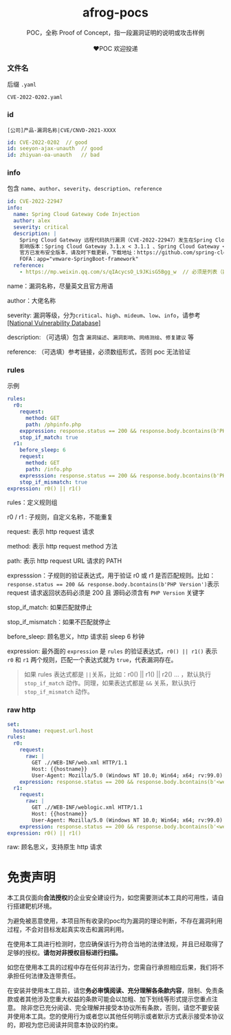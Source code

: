 <h1 align="center">afrog-pocs</h1>
<p align="center">POC，全称 Proof of Concept，指一段漏洞证明的说明或攻击样例<br/><br/>❤️POC 欢迎投递</p>

### 文件名

后缀 `.yaml`

```azure
CVE-2022-0202.yaml
```

### id

`[公司]产品-漏洞名称|CVE/CNVD-2021-XXXX`

```yaml
id: CVE-2022-0202  // good
id: seeyon-ajax-unauth  // good
id: zhiyuan-oa-unauth   // bad
```
### info

包含 `name`、`author`、`severity`、`description`、`reference`

```yaml
id: CVE-2022-22947
info:
  name: Spring Cloud Gateway Code Injection
  author: alex
  severity: critical
  description: |
    Spring Cloud Gateway 远程代码执行漏洞（CVE-2022-22947）发生在Spring Cloud Gateway...
    影响版本：Spring Cloud Gateway 3.1.x < 3.1.1 、Spring Cloud Gateway < 3.0.7
    官方已发布安全版本，请及时下载更新，下载地址：https://github.com/spring-cloud/spring-cloud-gateway
    FOFA：app="vmware-SpringBoot-framework"
  reference:
    - https://mp.weixin.qq.com/s/qIAcycsO_L9JKisG5Bgg_w	 // 必须是列表（数组）形式
```
name：漏洞名称，尽量英文且官方用语

author：大佬名称

severity: 漏洞等级，分为`critical`、`high`、`mideum`、`low`、`info`，请参考 [[National Vulnerability Database]](https://nvd.nist.gov/vuln/detail/cve-2020-11710)

description: （可选填）包含 `漏洞描述`、`漏洞影响`、`网络测绘`、`修复建议` 等

reference: （可选填）参考链接，必须数组形式，否则 poc 无法验证

### rules

示例

``` yaml
rules:
  r0:
    request:
      method: GET
      path: /phpinfo.php
    exppression: response.status == 200 && response.body.bcontains(b'PHP Version')
    stop_if_match: true
  r1:
    before_sleep: 6
    request:
      method: GET
      path: /info.php
    expresssion: response.status == 200 && response.body.bcontains(b'PHP Version')
    stop_if_mismatch: true
expression: r0() || r1()
```

rules：定义规则组

r0 / r1 :  子规则，自定义名称，不能重复

request:  表示 http request 请求

method:  表示 http request method 方法

path:  表示 http request URL 请求的 PATH

expresssion：子规则的验证表达式，用于验证 r0 或 r1 是否匹配规则。比如：`response.status == 200 && response.body.bcontains(b'PHP Version')`表示 request 请求返回状态码必须是 200 且 源码必须含有 `PHP Version` 关键字

stop_if_match: 如果匹配就停止

stop_if_mismatch：如果不匹配就停止

before_sleep: 顾名思义，http 请求前 sleep 6 秒钟

expression: 最外面的 `expression` 是 `rules` 的验证表达式，`r0() || r1()` 表示 `r0` 和 `r1` 两个规则，匹配一个表达式就为 `true`，代表漏洞存在。

> 如果 rules 表达式都是 `||`关系，比如：r0() || r1() || r2() ... ，默认执行 `stop_if_match` 动作。同理，如果表达式都是 `&&` 关系，默认执行 `stop_if_mismatch` 动作。

### raw http
```yaml
set:
  hostname: request.url.host
rules:
  r0:
    request:
      raw: |
        GET .//WEB-INF/web.xml HTTP/1.1
        Host: {{hostname}}
        User-Agent: Mozilla/5.0 (Windows NT 10.0; Win64; x64; rv:99.0) Gecko/20100101 Firefox/99.0
    expression: response.status == 200 && response.body.bcontains(b'<web-app') && response.body.bcontains(b'</web-app>') && (response.raw_header.bcontains(b'application/xml') || response.raw_header.bcontains(b'text/xml'))
  r1:
    request:
      raw: |
        GET .//WEB-INF/weblogic.xml HTTP/1.1
        Host: {{hostname}}
        User-Agent: Mozilla/5.0 (Windows NT 10.0; Win64; x64; rv:99.0) Gecko/20100101 Firefox/99.0
    expression: response.status == 200 && response.body.bcontains(b'<weblogic-web-app') && response.body.bcontains(b'</weblogic-web-app>') && (response.raw_header.bcontains(b'application/xml') || response.raw_header.bcontains(b'text/xml'))
expression: r0() || r1()
```
raw: 顾名思义，支持原生 http 请求
# 免责声明

本工具仅面向**合法授权**的企业安全建设行为，如您需要测试本工具的可用性，请自行搭建靶机环境。

为避免被恶意使用，本项目所有收录的poc均为漏洞的理论判断，不存在漏洞利用过程，不会对目标发起真实攻击和漏洞利用。

在使用本工具进行检测时，您应确保该行为符合当地的法律法规，并且已经取得了足够的授权。**请勿对非授权目标进行扫描。**

如您在使用本工具的过程中存在任何非法行为，您需自行承担相应后果，我们将不承担任何法律及连带责任。

在安装并使用本工具前，请您**务必审慎阅读、充分理解各条款内容**，限制、免责条款或者其他涉及您重大权益的条款可能会以加粗、加下划线等形式提示您重点注意。 除非您已充分阅读、完全理解并接受本协议所有条款，否则，请您不要安装并使用本工具。您的使用行为或者您以其他任何明示或者默示方式表示接受本协议的，即视为您已阅读并同意本协议的约束。
